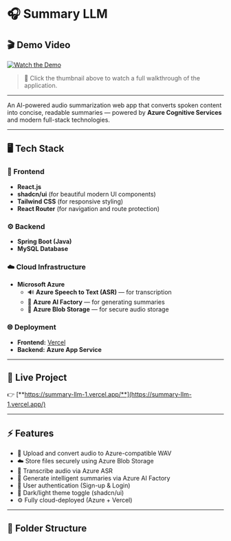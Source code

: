 # 🎧 Summary LLM

## 🎬 Demo Video  
[![Watch the Demo](https://img.youtube.com/vi/eWrQxZwTGPg/0.jpg)](https://youtu.be/eWrQxZwTGPg)  
> 🎥 Click the thumbnail above to watch a full walkthrough of the application.

---

An AI-powered audio summarization web app that converts spoken content into concise, readable summaries — powered by **Azure Cognitive Services** and modern full-stack technologies.

---

## 🖥️ Tech Stack

### 🚀 Frontend
- **React.js**
- **shadcn/ui** (for beautiful modern UI components)
- **Tailwind CSS** (for responsive styling)
- **React Router** (for navigation and route protection)

### ⚙️ Backend
- **Spring Boot (Java)**
- **MySQL Database**

### ☁️ Cloud Infrastructure
- **Microsoft Azure**
  - 🔊 **Azure Speech to Text (ASR)** — for transcription  
  - 🧠 **Azure AI Factory** — for generating summaries  
  - 💾 **Azure Blob Storage** — for secure audio storage  

### 🌐 Deployment
- **Frontend:** [Vercel](https://vercel.com/)  
- **Backend:** **Azure App Service**

---

## 🔗 Live Project  
👉 [**https://summary-llm-1.vercel.app/**](https://summary-llm-1.vercel.app/)

---

## ⚡ Features
- 🎤 Upload and convert audio to Azure-compatible WAV  
- ☁️ Store files securely using Azure Blob Storage  
- 🧩 Transcribe audio via Azure ASR  
- 🧠 Generate intelligent summaries via Azure AI Factory  
- 🔐 User authentication (Sign-up & Login)  
- 🌙 Dark/light theme toggle (shadcn/ui)  
- ⚙️ Fully cloud-deployed (Azure + Vercel)

---

## 📁 Folder Structure
